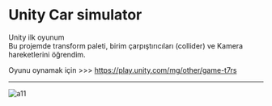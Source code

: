 # Unity Car simulator
Unity ilk oyunum <br>
Bu projemde transform paleti, birim çarpıştırıcıları (collider) ve Kamera hareketlerini öğrendim.

Oyunu oynamak için >>> https://play.unity.com/mg/other/game-t7rs
<hr>

![a11](https://github.com/hponline/Unity-Car-Controll/assets/143675421/b693af1d-874c-4e76-82cb-6190637025a8)
